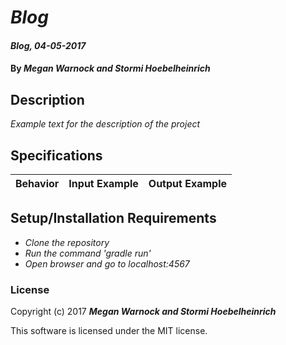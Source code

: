 # _Blog_

#### _Blog, 04-05-2017_

#### By _**Megan Warnock and Stormi Hoebelheinrich**_

## Description
_Example text for the description of the project_


## Specifications

| Behavior                   | Input Example     | Output Example    |
| -------------------------- | -----------------:| -----------------:|



## Setup/Installation Requirements

* _Clone the repository_
* _Run the command 'gradle run'_
* _Open browser and go to localhost:4567_


### License

Copyright (c) 2017 **_Megan Warnock and Stormi Hoebelheinrich_**

This software is licensed under the MIT license.
